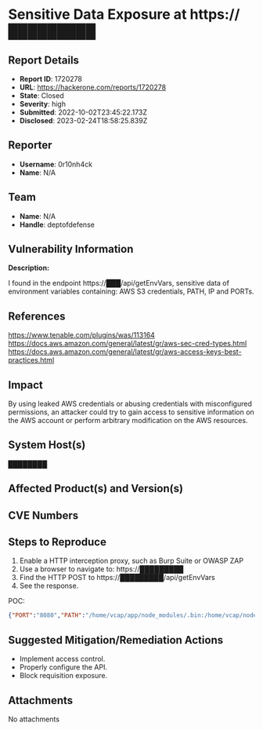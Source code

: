 # Sensitive Data Exposure at https://█████████

## Report Details
- **Report ID**: 1720278
- **URL**: https://hackerone.com/reports/1720278
- **State**: Closed
- **Severity**: high
- **Submitted**: 2022-10-02T23:45:22.173Z
- **Disclosed**: 2023-02-24T18:58:25.839Z

## Reporter
- **Username**: 0r10nh4ck
- **Name**: N/A

## Team
- **Name**: N/A
- **Handle**: deptofdefense

## Vulnerability Information
**Description:**

I found in the endpoint https://███/api/getEnvVars, 
sensitive data of environment variables containing: AWS S3 credentials, PATH, IP and PORTs.

## References

https://www.tenable.com/plugins/was/113164
https://docs.aws.amazon.com/general/latest/gr/aws-sec-cred-types.html
https://docs.aws.amazon.com/general/latest/gr/aws-access-keys-best-practices.html

## Impact

By using leaked AWS credentials or abusing credentials with misconfigured permissions, 
an attacker could try to gain access to sensitive information on the AWS account 
or perform arbitrary modification on the AWS resources.

## System Host(s)
████████

## Affected Product(s) and Version(s)


## CVE Numbers


## Steps to Reproduce
1. Enable a HTTP interception proxy, such as Burp Suite or OWASP ZAP
2. Use a browser to navigate to: https://█████████
3. Find the HTTP POST to https://█████████/api/getEnvVars
4. See the response.

POC:

```json
{"PORT":"8080","PATH":"/home/vcap/app/node_modules/.bin:/home/vcap/node_modules/.bin:/home/node_modules/.bin:/node_modules/.bin:/home/vcap/deps/0/node/lib/node_modules/npm/node_modules/@npmcli/run-script/lib/node-gyp-bin:/home/vcap/deps/0/bin:/usr/local/bin:/usr/bin:/bin:/home/vcap/app/bin:/home/vcap/deps/0/node_modules/.bin","APP_SUB_DOMAIN":"██████","DEPLOY_ENV":"test","CF_INSTANCE_ADDR":"████████:61069","CF_INSTANCE_IP":"█████████","CF_INSTANCE_PORT":"61069","HOME":"/home/vcap/app","MEMORY_LIMIT":"125m","PWD":"/home/vcap/app","TMPDIR":"/home/vcap/tmp","USER":"vcap","VCAP_APP_HOST":"0.0.0.0","VCAP_APP_PORT":"8080","VCAP_APPLICATION":"{\"application_id\":\"█████████\",\"application_name\":\"████████\",\"application_uris\":[\"███\"],\"application_version\":\"███████\",\"cf_api\":\"https://api.system.██████\",\"host\":\"0.0.0.0\",\"instance_id\":\"█████████\",\"instance_index\":0,\"limits\":{\"disk\":3072,\"fds\":16384,\"mem\":125},\"name\":\"█████\",\"organization_id\":\"█████\",\"port\":8080,\"process_id\":\"███████\",\"process_type\":\"web\",\"space_id\":\"f28c5898-2473-4bf8-90e4-24d77a930603\",\"space_name\":\"CDN2-0_test\",\"uris\":[\"█████\"],\"version\":\"████\"}","VCAP_SERVICES":"{\"aws-s3\":[{\n  \"label\": \"aws-s3\",\n  \"provider\": null,\n  \"plan\": \"standard\",\n  \"name\": \"██████\",\n  \"tags\": [\n\n  ],\n  \"instance_guid\": \"█████████\",\n  \"instance_name\": \"█████\",\n  \"binding_guid\": \"██████████\",\n  \"binding_name\": null,\n  \"credentials\": {\n    \"access_key_id\": \"██████\",\n    \"bucket\": \"███-████████\",\n    \"region\": \"███\",\n    \"secret_access_key\": \"████\"\n  },\n  \"syslog_drain_url\": null,\n  \"volume_mounts\": [\n\n  ]\n},{\n  \"label\": \"aws-s3\",\n  \"provider\": null,\n  \"plan\": \"standard\",\n  \"name\": \"█████\",\n  \"tags\": [\n\n  ],\n  \"instance_guid\": \"█████████\",\n  \"instance_name\": \"███████\",\n  \"binding_guid\": \"██████████\",\n  \"binding_name\": null,\n  \"credentials\": {\n    \"access_key_id\": \"█████\",\n    \"bucket\": \"██████████-████\",\n    \"region\": \"██████████\",\n    \"secret_access_key\": \"████████\"\n  },\n  \"syslog_drain_url\": null,\n  \"volume_mounts\": [\n\n  ]\n}]}","s3_env_params":{"s3":{"config":{"credentials":{"expired":false,"expireTime":null,"refreshCallbacks":[],"accessKeyId":"████"},"credentialProvider":{"providers":[null,null,null,null,null,null,null],"resolveCallbacks":[]},"region":"████","logger":null,"apiVersions":{},"apiVersion":null,"endpoint":"https://s3.amazonaws.com","httpOptions":{"timeout":120000,"agent":null},"maxRedirects":10,"paramValidation":true,"sslEnabled":true,"s3ForcePathStyle":false,"s3BucketEndpoint":false,"s3DisableBodySigning":true,"s3UsEast1RegionalEndpoint":"legacy","computeChecksums":true,"convertResponseTypes":true,"correctClockSkew":false,"customUserAgent":null,"dynamoDbCrc32":true,"systemClockOffset":0,"signatureVersion":"v4","signatureCache":true,"retryDelayOptions":{},"useAccelerateEndpoint":false,"clientSideMonitoring":false,"endpointDiscoveryEnabled":false,"endpointCacheSize":1000,"hostPrefixEnabled":true,"stsRegionalEndpoints":"legacy","useFipsEndpoint":false,"useDualstackEndpoint":false},"endpoint":{"protocol":"https:","host":"s3.amazonaws.com","port":443,"hostname":"s3.amazonaws.com","pathname":"/","path":"/","href":"https://s3.amazonaws.com/"},"_events":{"apiCallAttempt":[null],"apiCall":[null]},"_clientId":10},"s3_bucket":"██████-███","user_url":"████"}}
```

## Suggested Mitigation/Remediation Actions
- Implement access control.
- Properly configure the API.
- Block requisition exposure.



## Attachments
No attachments
